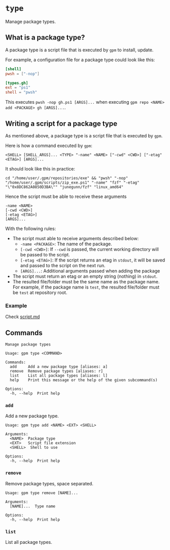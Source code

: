# `type`

Manage package types.

## What is a package type?

A package type is a script file that is executed by `gpm` to install, update.

For example, a configuration file for a package type could look like this:

```toml
[shell]
pwsh = ["-nop"]

[types.gh]
ext = "ps1"
shell = "pwsh"
```

This executes `pwsh -nop gh.ps1 [ARGS]...` when executing `gpm repo <NAME> add <PACKAGE> gh [ARGS]...`.

## Writing a script for a package type

As mentioned above, a package type is a script file that is executed by `gpm`.

Here is how a command executed by `gpm`:

```shell
<SHELL> [SHELL_ARGS]... <TYPE> "-name" <NAME> ["-cwd" <CWD>] ["-etag" <ETAG>] [ARGS]...
```

It should look like this in practice:

```shell
cd "/home/user/.gpm/repositories/exe" && "pwsh" "-nop" "/home/user/.gpm/scripts/zip_exe.ps1" "-name" "fzf" "-etag" "\"0x8DC862A0850D3BA\"" "junegunn/fzf" "linux_amd64"
```

Hence the script must be able to receive these arguments

```shell
-name <NAME>
[-cwd <CWD>]
[-etag <ETAG>]
[ARGS]...
```

With the following rules:

- The script must able to receive arguments described below:
  - `-name <PACKAGE>`: The name of the package.
  - `[-cwd <CWD>]`: If `--cwd` is passed, the current working directory will be passed to the script.
  - `[-etag <ETAG>]`: If the script returns an etag in `stdout`, it will be saved and passed to the script on the next run.
  - `[ARGS]...`: Additional arguments passed when adding the package
- The script must return an etag or an empty string (nothing) in `stdout`.
- The resulted file/folder must be the same name as the package name. For example, if the package name is `test`, the resulted file/folder must be `test` at repository root.

### Example

Check [script.md](./script.md)

## Commands

```
Manage package types

Usage: gpm type <COMMAND>

Commands:
  add     Add a new package type [aliases: a]
  remove  Remove package types [aliases: r]
  list    List all package types [aliases: l]
  help    Print this message or the help of the given subcommand(s)

Options:
  -h, --help  Print help
```

### `add`

Add a new package type.

```
Usage: gpm type add <NAME> <EXT> <SHELL>

Arguments:
  <NAME>  Package type
  <EXT>   Script file extension
  <SHELL>  Shell to use

Options:
  -h, --help  Print help
```

### `remove`

Remove package types, space separated.

```
Usage: gpm type remove [NAME]...

Arguments:
  [NAME]...  Type name

Options:
  -h, --help  Print help
```

### `list`

List all package types.
